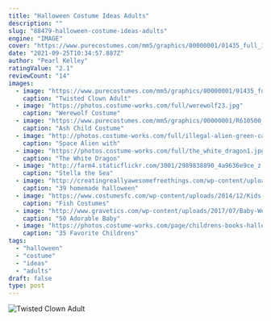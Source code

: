 ```yaml
---
title: "Halloween Costume Ideas Adults"
description: ""
slug: "88479-halloween-costume-ideas-adults"
engine: "IMAGE"
cover: "https://www.purecostumes.com/mm5/graphics/00000001/01435_full_1.jpg"
date: "2021-09-25T10:34:57.887Z"
author: "Pearl Kelley"
ratingValue: "2.1"
reviewCount: "14"
images:
  - image: "https://www.purecostumes.com/mm5/graphics/00000001/01435_full_1.jpg"
    caption: "Twisted Clown Adult"
  - image: "https://photos.costume-works.com/full/werewolf23.jpg"
    caption: "Werewolf Costume"
  - image: "https://www.purecostumes.com/mm5/graphics/00000001/R610500_full_1.jpg"
    caption: "Ash Child Costume"
  - image: "http://photos.costume-works.com/full/illegal-alien-green-card-costume.jpg"
    caption: "Space Alien with"
  - image: "https://photos.costume-works.com/full/the_white_dragon1.jpg"
    caption: "The White Dragon"
  - image: "http://farm4.staticflickr.com/3001/2989838890_4a9636e9ce_z.jpg"
    caption: "Stella the Sea"
  - image: "http://creatingreallyawesomefreethings.com/wp-content/uploads/2012/05/costumzee-5374-full1.jpg"
    caption: "39 homemade halloween"
  - image: "https://www.costumesfc.com/wp-content/uploads/2014/12/Kids-Fish-Costume.jpg"
    caption: "Fish Costumes"
  - image: "http://www.gravetics.com/wp-content/uploads/2017/07/Baby-Wearing-Halloween-Costumes.jpg"
    caption: "50 Adorable Baby"
  - image: "https://photos.costume-works.com/page/childrens-books-halloween-costumes.jpg"
    caption: "35 Favorite Childrens"
tags:
  - "halloween"
  - "costume"
  - "ideas"
  - "adults"
draft: false
type: post
---
```



![Twisted Clown Adult](https://www.purecostumes.com/mm5/graphics/00000001/01435_full_1.jpg "Twisted Clown Adult")


<!--inArticleAds-->

<!--galleryOne-->


<!--inArticleAds-->

<!--galleryTwo-->


<!--galleryThree-->

